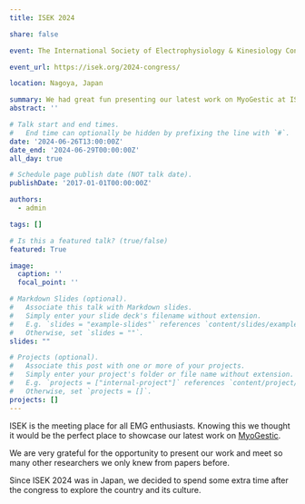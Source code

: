 ```yaml
---
title: ISEK 2024

share: false

event: The International Society of Electrophysiology & Kinesiology Congress 2024

event_url: https://isek.org/2024-congress/

location: Nagoya, Japan

summary: We had great fun presenting our latest work on MyoGestic at ISEK 2024 and getting to meet so many other researchers otherwise only known from papers.
abstract: ''

# Talk start and end times.
#   End time can optionally be hidden by prefixing the line with `#`.
date: '2024-06-26T13:00:00Z'
date_end: '2024-06-29T00:00:00Z'
all_day: true

# Schedule page publish date (NOT talk date).
publishDate: '2017-01-01T00:00:00Z'

authors:
  - admin

tags: []

# Is this a featured talk? (true/false)
featured: True

image:
  caption: ''
  focal_point: ''

# Markdown Slides (optional).
#   Associate this talk with Markdown slides.
#   Simply enter your slide deck's filename without extension.
#   E.g. `slides = "example-slides"` references `content/slides/example-slides.md`.
#   Otherwise, set `slides = ""`.
slides: ""

# Projects (optional).
#   Associate this post with one or more of your projects.
#   Simply enter your project's folder or file name without extension.
#   E.g. `projects = ["internal-project"]` references `content/project/deep-learning/index.md`.
#   Otherwise, set `projects = []`.
projects: []
---
```


ISEK is the meeting place for all EMG enthusiasts. 
Knowing this we thought it would be the perfect place to showcase our latest work on [MyoGestic](https://raulsimpetru.github.io/featured_works/myogestic/).

We are very grateful for the opportunity to present our work and meet so many other researchers we only knew from papers before.

Since ISEK 2024 was in Japan, we decided to spend some extra time after the congress to explore the country and its culture.
